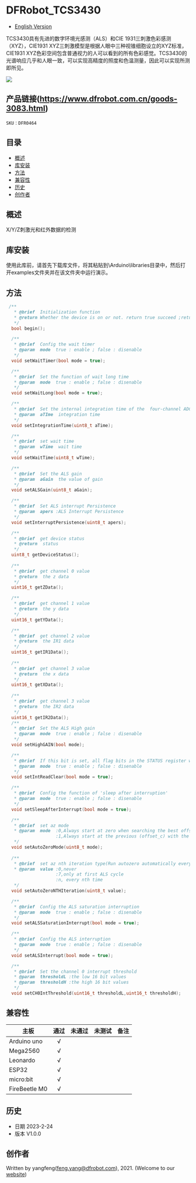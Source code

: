 # DFRobot_TCS3430
- [English Version](./README.md)

TCS3430具有先进的数字环境光感测（ALS）和CIE 1931三刺激色彩感测（XYZ），CIE1931 XYZ三刺激模型是根据人眼中三种视锥细胞设立的XYZ标准，CIE1931 XYZ色彩空间包含普通视力的人可以看到的所有色彩感觉。TCS3430的光谱响应几乎和人眼一致，可以实现高精度的照度和色温测量，因此可以实现所测即所见。

![](./resources/images/SEN0403.png)

## 产品链接(https://www.dfrobot.com.cn/goods-3083.html)

    SKU：DFR0464

## 目录

* [概述](#概述)
* [库安装](#库安装)
* [方法](#方法)
* [兼容性](#兼容性y)
* [历史](#历史)
* [创作者](#创作者)

## 概述

X/Y/Z刺激光和红外数据的检测

## 库安装

使用此库前，请首先下载库文件，将其粘贴到\Arduino\libraries目录中，然后打开examples文件夹并在该文件夹中运行演示。

## 方法

```C++
 /**
   * @brief  Initialization function
   * @return Whether the device is on or not. return true succeed ;return false failed.
   */
  bool begin();

  /**
   * @brief  Config the wait timer 
   * @param  mode  true : enable ; false : disenable
   */
  void setWaitTimer(bool mode = true);

  /**
   * @brief  Set the function of wait long time
   * @param  mode  true : enable ; false : disenable
   */
  void setWaitLong(bool mode = true);

  /**
   * @brief  Set the internal integration time of the  four-channel ADCs
   * @param  aTIme  integration time
   */
  void setIntegrationTime(uint8_t aTime);

  /**
   * @brief  set wait time 
   * @param  wTime  wait time 
   */
  void setWaitTime(uint8_t wTime);

  /**
   * @brief  Set the ALS gain 
   * @param  aGain  the value of gain
   */
  void setALSGain(uint8_t aGain);

  /**
   * @brief  Set ALS interrupt Persistence
   * @param  apers :ALS Interrupt Persistence
   */
  void setInterruptPersistence(uint8_t apers);

  /**
   * @brief  get device status
   * @return  status
   */
  uint8_t getDeviceStatus();
  
  /**
   * @brief  get channel 0 value
   * @return  the z data
   */
  uint16_t getZData();

  /**
   * @brief  get channel 1 value
   * @return  the y data
   */
  uint16_t getYData();

  /**
   * @brief  get channel 2 value
   * @return  the IR1 data 
   */
  uint16_t getIR1Data();
  
  /**
   * @brief  get channel 3 value
   * @return  the x data
   */
  uint16_t getXData();
  
  /**
   * @brief  get channel 3 value
   * @return  the IR2 data
   */
  uint16_t getIR2Data();
  /**
   * @brief  Set the ALS High gain 
   * @param  mode  true : enable ; false : disenable
   */
  void setHighGAIN(bool mode);

  /**
   * @brief  If this bit is set, all flag bits in the STATUS register will be reset whenever the STATUS register is read over I2C.
   * @param  mode  true : enable ; false : disenable
   */
  void setIntReadClear(bool mode = true);

  /**
   * @brief  Config the function of 'sleep after interruption'
   * @param  mode  true : enable ; false : disenable
   */
  void setSleepAfterInterrupt(bool mode = true);

  /**
   * @brief  set az mode
   * @param  mode  :0,Always start at zero when searching the best offset value
                   :1,Always start at the previous (offset_c) with the auto-zero mechanism
   */
  void setAutoZeroMode(uint8_t mode);
  
  /**
   * @brief  set az nth iteration type(Run autozero automatically every nth ALS iteration)
   * @param  value :0,never
                   :7,only at first ALS cycle
                   :n, every nth time
   */
  void setAutoZeroNTHIteration(uint8_t value);

  /**
   * @brief  Config the ALS saturation interruption
   * @param  mode  true : enable ; false : disenable
   */
  void setALSSaturationInterrupt(bool mode = true);

  /**
   * @brief  Config the ALS interruption
   * @param  mode  true : enable ; false : disenable
   */
  void setALSInterrupt(bool mode = true);

  /**
   * @brief  Set the channel 0 interrupt threshold
   * @param  thresholdL :the low 16 bit values
   * @param  thresholdH :the high 16 bit values
   */
  void setCH0IntThreshold(uint16_t thresholdL,uint16_t thresholdH);
```

## 兼容性

| 主板          | 通过 | 未通过 | 未测试 | 备注 |
| ------------- | :--: | :----: | :----: | ---- |
| Arduino uno   |  √   |        |        |      |
| Mega2560      |  √   |        |        |      |
| Leonardo      |  √   |        |        |      |
| ESP32         |  √   |        |        |      |
| micro:bit     |  √   |        |        |      |
| FireBeetle M0 |  √   |        |        |      |


## 历史

- 日期 2023-2-24
- 版本 V1.0.0


## 创作者

Written by yangfeng(feng.yang@dfrobot.com), 2021. (Welcome to our [website](https://www.dfrobot.com/))

